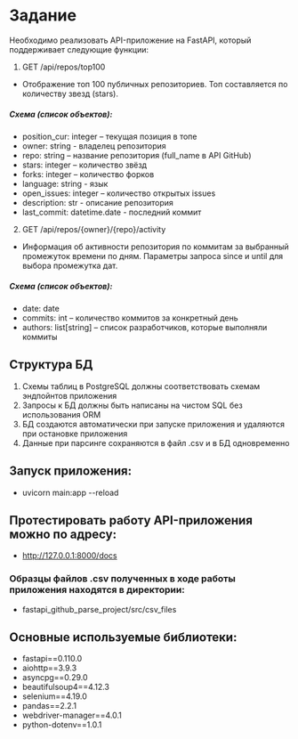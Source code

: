 # Задание
Необходимо реализовать API-приложение на FastAPI, который поддерживает следующие функции:

1. GET /api/repos/top100 
- Отображение топ 100 публичных репозиториев. Топ составляется по количеству звезд (stars). 

##### Схема (список объектов):
- position_cur: integer – текущая позиция в топе
- owner: string - владелец репозитория
- repo: string – название репозитория (full_name в API GitHub)
- stars: integer – количество звёзд
- forks: integer – количество форков
- language: string - язык
- open_issues: integer – количество открытых issues
- description: str - описание репозитория
- last_commit: datetime.date - последний коммит

2. GET /api/repos/{owner}/{repo}/activity
- Информация об активности репозитория по коммитам за выбранный промежуток времени по дням. Параметры запроса since и until для выбора промежутка дат.

##### Схема (список объектов):
- date: date
- commits: int – количество коммитов за конкретный день
- authors: list[string] – список разработчиков, которые выполняли коммиты


## Структура БД
1. Схемы таблиц в PostgreSQL должны соответствовать схемам эндпойнтов приложения
2. Запросы к БД должны быть написаны на чистом SQL без использования ORM
3. БД создаются автоматически при запуске приложения и удаляются при остановке приложения
4. Данные при парсинге сохраняются в файл .csv и в БД одновременно


## Запуск приложения:
- uvicorn main:app --reload
## Протестировать работу API-приложения можно по адресу:
- http://127.0.0.1:8000/docs
### Образцы файлов .csv полученных в ходе работы приложения находятся в директории:
- fastapi_github_parse_project/src/csv_files

## Основные используемые библиотеки:
- fastapi==0.110.0
- aiohttp==3.9.3
- asyncpg==0.29.0
- beautifulsoup4==4.12.3
- selenium==4.19.0
- pandas==2.2.1
- webdriver-manager==4.0.1
- python-dotenv==1.0.1

